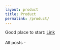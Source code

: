```yaml
---
layout: product
title: Product
permalink: /product/
---
```


Good place to start: [Link](https://aparanagupta.com/2021/12/30/Working-backwards.html)
<br/><br/>
All posts - 
